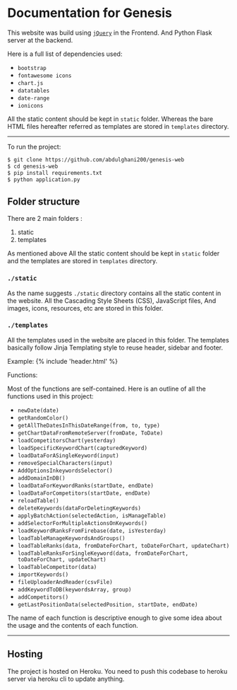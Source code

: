 # Documentation for Genesis

This website was build using [`jQuery`](https://jquery.com/) in the Frontend. And Python Flask server at the backend.

Here is a full list of dependencies used:
* `bootstrap`
* `fontawesome icons`
* `chart.js`
* `datatables`
* `date-range`
* `ionicons`

All the static content should be kept in `static` folder. Whereas the bare HTML files hereafter referred as templates are stored in `templates` directory.

---

To run the project:
```bash
$ git clone https://github.com/abdulghani200/genesis-web
$ cd genesis-web
$ pip install requirements.txt
$ python application.py
```
## Folder structure

There are 2 main folders :

1. static
2. templates

As mentioned above All the static content should be kept in `static` folder and the templates are stored in `templates` directory.

### `./static`

As the name suggests `./static` directory contains all the static content in the website. All the Cascading Style Sheets (CSS), JavaScript files, And images, icons, resources, etc are stored in this folder.

### `./templates`

All the templates used in the website are placed in this folder. The templates basically follow Jinja Templating style to reuse header, sidebar and footer.

Example: {% include 'header.html' %}

Functions:

Most of the functions are self-contained. Here is an outline of all the functions used in this project:

* `newDate(date)`
* `getRandomColor()`
* `getAllTheDatesInThisDateRange(from, to, type)`
* `getChartDataFromRemoteServer(fromDate, ToDate)`
* `loadCompetitorsChart(yesterday)`
* `loadSpecificKeywordChart(capturedKeyword)`
* `loadDataForASingleKeyword(input)`
* `removeSpecialCharacters(input)`
* `AddOptionsInkeywordsSelector()`
* `addDomainInDB()`
* `loadDataForKeywordRanks(startDate, endDate)`
* `loadDataForCompetitors(startDate, endDate)`
* `reloadTable()`
* `deleteKeywords(dataForDeletingKeywords)`
* `applyBatchAction(selectedAction, isManageTable)`
* `addSelectorForMultipleActionsOnKeywords()`
* `loadKeywordRanksFromFirebase(date, isYesterday)`
* `loadTableManageKeywordsAndGroups()`
* `loadTableRanks(data, fromDateForChart, toDateForChart, updateChart)`
* `loadTableRanksForSingleKeyword(data, fromDateForChart, toDateForChart, updateChart)`
* `loadTableCompetitor(data)`
* `importKeywords()`
* `fileUploaderAndReader(csvFile)`
* `addKeywordToDB(keywordsArray, group)`
* `addCompetitors()`
* `getLastPositionData(selectedPosition, startDate, endDate)`

The name of each function is descriptive enough to give some idea about the usage and the contents of each function.


---

## Hosting

The project is hosted on Heroku.
You need to push this codebase to heroku server via heroku cli to update anything.
